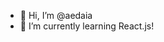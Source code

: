 - 👋 Hi, I’m @aedaia
- 🌱 I’m currently learning React.js!

<!---
aedaia/aedaia is a ✨ special ✨ repository because its `README.md` (this file) appears on your GitHub profile.
You can click the Preview link to take a look at your changes.
--->
